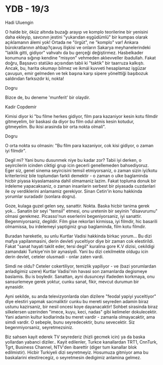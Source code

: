 # YDB - 19/3

Hadi Uluengin

O halde bir, öküz altında buzağı arayıp ve komplo teorilerine bir yenisini daha ekleyip, savcının jestini "yukarıdan eşgüdümlü" bir kumpas olarak açıklamanın álemi yok! Ortada ne "örgüt", ne "komplo" var! Ankara bürokratlarının ahbap?çavuş ilişkisi ve onların Sakarya meyhanelerindeki "laiklik gitti, gidiyor" vahvahı da bu gerçeği değiştirmez. Hasbelkader konumuna sığınıp kendine "misyon" vehmeden aklıevveller ibadullah. Fakat doğru, Başsavcı statüko açısından tabii ki "taktik" bir taarruza kalkıştı. Ancak, bu, harita okumayı bilmez ve ikmál kuvveti hesaplamaz işgüzar çavuşun, emir gelmeden ve tek başına karşı sipere yönelttiği başıbozuk saldırıdan farksızdır ki, nokta!

Dogru

Bizce de, bu deneme 'munferit' bir olaydir.

Kadir Copdemir

Kimisi diyor ki "bu filme herkes gidiyor, film para kazaniyor kesin kotu filmdir gitmeyelim, bir baskasi da diyor bu film odul almis kesin kotudur, gitmeyelim. Bu ikisi arasinda bir orta nokta olmali".

Dogru

O orta nokta su olmasin: "Bu film para kazaniyor, cok kisi gidiyor, o zaman iyi filmdir".

Degil mi? Yani bunu dusunmek niye bu kadar zor? Tabii iyi derken, o seyircilerin icinden ciktigi grup icin gecerli genellemeden bahsediyoruz. Eger siz, genel sinema seyircisini temsil etmiyorsaniz, o zaman sizin iyi/kotu kriterleriniz bile toplumdan farkli demektir - o zaman o ulke baglaminda hicbir piyasa kiyaslamasina dahil olmamaniz lazim. Fakat topluma donuk bir irdeleme yapacaksaniz, o zaman insanlarin serbest bir piyasada cuzdanlari ile oy verdiklerini anlamamiz gerekiyor. Sinan Cetin'in konu hakkinda yorumlar suradadir (sonlara dogru).

Goze, kulaga guzel gelen sey, sanattir. Nokta. Baska hicbir tanima gerek yok... Sanatin bir seyi "temsil" etmesi, onu uretenin bir seyinin "disavurumu" olmasi gerekmez. Picasso'nun eserlerini begeniyorsaniz, iyi sanattir. Begenmiyorsaniz, degildir. Film gise rekorlari kirmissa, iyi filmdir, hic basarili olmamissa, bu irdelemeyi yaptiginiz grup baglaminda, film kotu filmdir.

Buradan hareketle, su unlu Kurtlar Vadisi hakkinda birkac yorum... Bu dizi mafya yapilanmasini, derin devleti yuceltiyor diye bir zaman cok elestirildi. Fakat "sanat hayati taklit eder, tersi degil" kuralina gore K.V dizisi, cekildigi zamandaki Turkiye'nin bir aynasiydi. Yani bu dizi cekilmekte oldugu icin derin devlet, ceteler olusmadi - onlar zaten vardi.

Simdi ne oldu? Ceteler cokertiliyor, temizlik yapiliyor - ve (bazi yorumlardan anladigimiz uzere) Kurtlar Vadisi'nin havasi son zamanlarda degismeye baslamis. Bu is boyledir. Sanattan, ayni dusunceyi ifadeden korkmaya, onu sansurlemeye gerek yoktur, cunku sanat, fikir, mevcut durumun bir aynasidir.

Ayni sekilde, su anda televizyonlarda olan dizilere "feodal yapiyi yuceltiyor" diye elestiri yapmak sacmaliktir cunku bu mereti seyreden adamin biraz ustunu kazirsaniz, bir nesil oncesi koye dayanacaktir! Sohbet sirasinda biraz silkelersen uzerinden "imece, kuyu, keci, nadas" gibi kelimeler dokulecektir. Yani adamin kultur kodlarinda bu meret vardir - zamanla olmayacaktir, ama simdi vardir. O sebeple, bunu seyredecektir, bunu sevecektir. Siz begenmiyorsaniz, seyretmezsiniz.

Biz sahsen kayit ederek TV seyrederiz (hizli gecmek icin) ya da baska yollardan yabanci diziler.. Kayit edilenler, Turkce kanallardan TRT1, CnnTurk, Tgrt, Business Channel, NTV'den ibarettir (diger tum kanallar blok edilmistir). Hicbir Turkiyeli dizi seyretmeyiz. Hosumuza gitmiyor ama bu baskalarini elestirecegiz, o seyretmesin dedigimiz anlamina gelmez.
